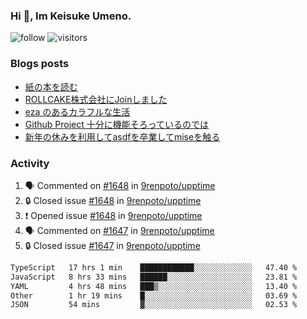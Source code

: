 ### Hi 👋, Im Keisuke Umeno.

<!--
**9renpoto/9renpoto** is a ✨ _special_ ✨ repository because its `README.md` (this file) appears on your GitHub profile.

Here are some ideas to get you started:

- 🔭 I’m currently working on ...
- 🌱 I’m currently learning ...
- 👯 I’m looking to collaborate on ...
- 🤔 I’m looking for help with ...
- 💬 Ask me about ...
- 📫 How to reach me: ...
- 😄 Pronouns: ...
- ⚡ Fun fact: ...
-->

![follow](https://img.shields.io/github/followers/9renpoto?label=Follow&style=social)
![visitors](https://komarev.com/ghpvc/?username=9renpoto&label=Profile%20views&color=0e75b6&style=flat)

### Blogs posts

<!-- BLOG-POST-LIST:START -->
- [紙の本を読む](https://9renpoto.win/entry/2024/02/25/reading-papar-book)
- [ROLLCAKE株式会社にJoinしました](https://9renpoto.win/entry/2024/02/11/join)
- [eza のあるカラフルな生活](https://9renpoto.win/entry/2024/02/01/eza)
- [Github Project 十分に機能そろっているのでは](https://9renpoto.win/entry/2024/01/14/gh-projects)
- [新年の休みを利用してasdfを卒業してmiseを触る](https://9renpoto.win/entry/2024/01/07/mise)
<!-- BLOG-POST-LIST:END -->

### Activity

<!--START_SECTION:activity-->
1. 🗣 Commented on [#1648](https://github.com/9renpoto/upptime/issues/1648#issuecomment-1987592799) in [9renpoto/upptime](https://github.com/9renpoto/upptime)
2. 🔒 Closed issue [#1648](https://github.com/9renpoto/upptime/issues/1648) in [9renpoto/upptime](https://github.com/9renpoto/upptime)
3. ❗ Opened issue [#1648](https://github.com/9renpoto/upptime/issues/1648) in [9renpoto/upptime](https://github.com/9renpoto/upptime)
4. 🗣 Commented on [#1647](https://github.com/9renpoto/upptime/issues/1647#issuecomment-1987581433) in [9renpoto/upptime](https://github.com/9renpoto/upptime)
5. 🔒 Closed issue [#1647](https://github.com/9renpoto/upptime/issues/1647) in [9renpoto/upptime](https://github.com/9renpoto/upptime)
<!--END_SECTION:activity-->

<!--START_SECTION:waka-->

```txt
TypeScript   17 hrs 1 min    ████████████░░░░░░░░░░░░░   47.40 %
JavaScript   8 hrs 33 mins   ██████░░░░░░░░░░░░░░░░░░░   23.81 %
YAML         4 hrs 48 mins   ███▒░░░░░░░░░░░░░░░░░░░░░   13.40 %
Other        1 hr 19 mins    █░░░░░░░░░░░░░░░░░░░░░░░░   03.69 %
JSON         54 mins         ▓░░░░░░░░░░░░░░░░░░░░░░░░   02.53 %
```

<!--END_SECTION:waka-->
